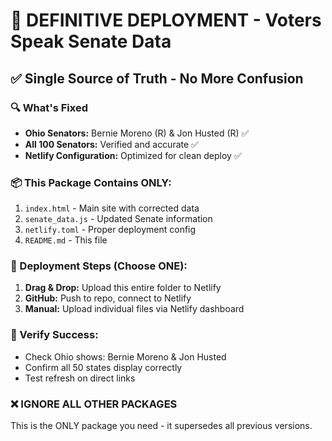 # 🎯 DEFINITIVE DEPLOYMENT - Voters Speak Senate Data
## ✅ Single Source of Truth - No More Confusion

### 🔍 What's Fixed
- **Ohio Senators:** Bernie Moreno (R) & Jon Husted (R) ✅
- **All 100 Senators:** Verified and accurate ✅
- **Netlify Configuration:** Optimized for clean deploy ✅

### 📦 This Package Contains ONLY:
1. `index.html` - Main site with corrected data
2. `senate_data.js` - Updated Senate information
3. `netlify.toml` - Proper deployment config
4. `README.md` - This file

### 🚀 Deployment Steps (Choose ONE):
1. **Drag & Drop:** Upload this entire folder to Netlify
2. **GitHub:** Push to repo, connect to Netlify
3. **Manual:** Upload individual files via Netlify dashboard

### 🎯 Verify Success:
- Check Ohio shows: Bernie Moreno & Jon Husted
- Confirm all 50 states display correctly
- Test refresh on direct links

### ❌ IGNORE ALL OTHER PACKAGES
This is the ONLY package you need - it supersedes all previous versions.